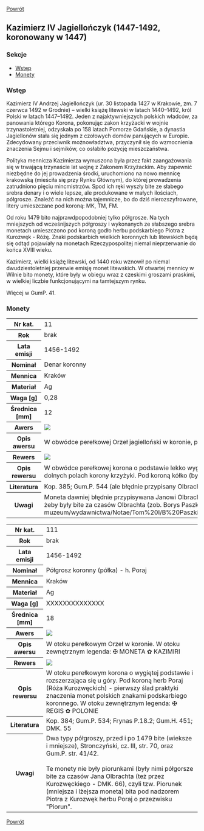 [Powrót](../)


## Kazimierz IV Jagiellończyk (1447-1492, koronowany w 1447)

### Sekcje
- [Wstęp](#m1)
- [Monety](#m2)


<a id='m1'></a>
### Wstęp

Kazimierz IV Andrzej Jagiellończyk (ur. 30 listopada 1427 w Krakowie, zm. 7 czerwca 1492 w Grodnie) – wielki książę litewski w latach 1440–1492, król Polski w latach 1447–1492. Jeden z najaktywniejszych polskich władców, za panowania którego Korona, pokonując zakon krzyżacki w wojnie trzynastoletniej, odzyskała po 158 latach Pomorze Gdańskie, a dynastia Jagiellonów stała się jednym z czołowych domów panujących w Europie. Zdecydowany przeciwnik możnowładztwa, przyczynił się do wzmocnienia znaczenia Sejmu i sejmików, co osłabiło pozycję mieszczaństwa.

Polityka mennicza Kazimierza wymuszona była przez fakt zaangażowania się w trwającą trzynaście lat wojnę z Zakonem Krzyżackim. Aby zapewnić niezbędne do jej prowadzenia środki, uruchomiono na nowo mennicę krakowską (mieściła się przy Rynku Głównym), do której prowadzenia zatrudniono pięciu mincmistrzów. Spod ich ręki wyszły bite ze słabego srebra denary i o wiele lepsze, ale produkowane w małych ilościach, półgrosze. Znaleźć na nich można tajemnicze, bo do dziś nierozszyfrowane, litery umieszczane pod koroną: MK, TM, FM.

Od roku 1479 bito najprawdpopodobniej tylko półgrosze. Na tych mniejszych od wcześnijszych półgroszy i wykonanych ze słabszego srebra monetach umieszczono pod koroną godło herbu podskarbiego Piotra z Kurozwęk - Różę. Znaki podskarbich wielkich koronnych lub litewskich będą się odtąd pojawiały na monetach Rzeczypospolitej niemal nieprzerwanie do końca XVIII wieku.

Kazimierz, wielki książę litewski, od 1440 roku wznowił po niemal dwudziestoletniej przerwie emisję monet litewskich. W otwartej mennicy w Wilnie bito monety, które były w obiegu wraz z czeskimi groszami praskimi, w wielkiej liczbie funkcjonującymi na tamtejszym rynku.

Więcej w GumP. 41.


<a id='m2'></a>
### Monety

<table class="center">
  <tr>
    <th>Nr kat.</th>
    <td>11</td>
  </tr>
  <tr>
    <th>Rok</th>
    <td>brak</td>
  </tr>
  <tr>
    <th>Lata emisji</th>
    <td>1456-1492</td>
  </tr>
  <tr>
    <th>Nominał</th>
    <td>Denar koronny</td>
  </tr>
  <tr>
    <th>Mennica</th>
    <td>Kraków</td>
  </tr>
  <tr>
    <th>Materiał</th>
    <td>Ag</td>
  </tr>
  <tr>
    <th>Waga [g]</th>
    <td>0,28</td>
  </tr>
  <tr>
    <th>Średnica [mm]</th>
    <td>12</td>
  </tr>
  <tr>
    <th>Awers</th>
    <td><img src="images/0011 - 1447-1492 - denar - Kazimierz IV Jagiellonczyk - awers.jpg"/></td>
  </tr>
  <tr>
    <th>Opis awersu</th>
    <td>W obwódce perełkowej Orzeł jagielloński w koronie, pióra skośnie w dół</td>
  </tr>
  <tr>
    <th>Rewers</th>
    <td><img src="images/0011 - 1447-1492 - denar - Kazimierz IV Jagiellonczyk - rewers.jpg"/></td>
  </tr>
  <tr>
    <th>Opis rewersu</th>
    <td>W obwódce perełkowej korona o podstawie lekko wygiętej ku górze, której górne płaty (fleurony) połączone, dolne rozłączone (cecha wyróżniająca). W dolnych polach korony krzyżyki. Pod koroną kółko (bywają też egzemplarze bez niego). Korona zakończona ostrym i cienkim szpicem</td>
  </tr>
  <tr>
    <th>Literatura</th>
    <td>Kop. 385; Gum.P. 544 (ale błędnie przypisany Olbrachtowi)</td>
  </tr>
  <tr>
    <th>Uwagi</th>
    <td>Moneta dawniej błędnie przypisywana Janowi Olbrachtowi, jednak biorąc pod uwagę z jakimi monetami znajdywane są te denary, jest nieprawdopodobne, żeby były bite za czasów Olbrachta (zob. Borys Paszkiewicz, np. od str. 124: https://media.mnk.pl/images/upload/o-muzeum/wydawnictwa/Notae/Tom%20I/B%20Paszkiewicz%20Dwa%20skarby%20denar%C3%B3w%20jagiello%C5%84skich%20z%20Krakowa_ok.pdf)</td>
  </tr>
</table>

<table class="center">
  <tr>
    <th>Nr kat.</th>
    <td>111</td>
  </tr>
  <tr>
    <th>Rok</th>
    <td>brak</td>
  </tr>
  <tr>
    <th>Lata emisji</th>
    <td>1456-1492</td>
  </tr>
  <tr>
    <th>Nominał</th>
    <td>Półgrosz koronny (półka) - h. Poraj</td>
  </tr>
  <tr>
    <th>Mennica</th>
    <td>Kraków</td>
  </tr>
  <tr>
    <th>Materiał</th>
    <td>Ag</td>
  </tr>
  <tr>
    <th>Waga [g]</th>
    <td>XXXXXXXXXXXXXX</td>
  </tr>
  <tr>
    <th>Średnica [mm]</th>
    <td>18</td>
  </tr>
  <tr>
    <th>Awers</th>
    <td><img src="images/0111 - 1479-1492 - polgrosz koronny - Kazimierz IV Jagiellonczyk - awers.jpg"/></td>
  </tr>
  <tr>
    <th>Opis awersu</th>
    <td>W otoku perełkowym Orzeł w koronie. W otoku zewnętrznym legenda: ✠ MONETA ✿ KAZIMIRI</td>
  </tr>
  <tr>
    <th>Rewers</th>
    <td><img src="images/0111 - 1479-1492 - polgrosz koronny - Kazimierz IV Jagiellonczyk - rewers.jpg"/></td>
  </tr>
  <tr>
    <th>Opis rewersu</th>
    <td>W otoku perełkowym korona o wygiętej podstawie i rozszerzająca się u góry. Pod koroną herb Poraj (Róża Kurozwęckich) - pierwszy ślad praktyki znaczenia monet polskich znakami podskarbiego koronnego. W otoku zewnętrznym legenda: ✠ REGIS ✿ POLONIE</td>
  </tr>
  <tr>
    <th>Literatura</th>
    <td>Kop. 384; Gum.P. 534; Frynas P.18.2; Gum.H. 451; DMK. 55</td>
  </tr>
  <tr>
    <th>Uwagi</th>
    <td>Dwa typy półgroszy, przed i po 1479 bite (wieksze i mniejsze), Stronczyński, cz. III, str. 70, oraz Gum.P. str. 41/42. <br /><br />Te monety nie były piorunkami (były nimi półgorsze bite za czasów Jana Olbrachta (też przez Kurozwęckiego - DMK. 66), czyli tzw. Piorunek (mniejsza i lżejsza moneta) bita pod nadzorem Piotra z Kurozwęk herbu Poraj o przezwisku "Piorun".</td>
  </tr>
</table>


[Powrót](../)